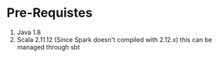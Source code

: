 # Pre-Requistes

1. Java 1.8
2. Scala 2.11.12 (Since Spark doesn't compiled with 2.12.x)
   this can be managed through sbt
   